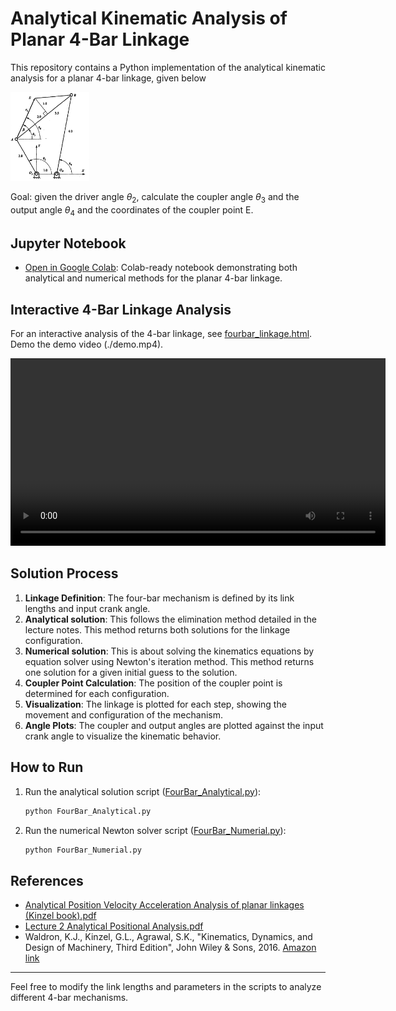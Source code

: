 # Analytical Kinematic Analysis of Planar 4-Bar Linkage

This repository contains a Python implementation of the analytical kinematic analysis for a planar 4-bar linkage, given below

<img src="./fourbar_kinzelbook.png" alt="Four-bar linkage diagram" width="25%" />

Goal: given the driver angle $\theta_2$, calculate the coupler angle $\theta_3$ and the output angle $\theta_4$ and the coordinates of the coupler point E.

## Jupyter Notebook
- [Open in Google Colab](https://colab.research.google.com/github/haijunsu-osu/kinematics_4bar/blob/main/FourBar_Kinematics_Colab.ipynb): Colab-ready notebook demonstrating both analytical and numerical methods for the planar 4-bar linkage.

## Interactive 4-Bar Linkage Analysis

For an interactive analysis of the 4-bar linkage, see [fourbar_linkage.html](https://haijunsu-osu.github.io/kinematics_4bar/fourbar_GUI.html). Demo the demo video (./demo.mp4).

<video src="demo.mp4" controls width="600">
  Your browser does not support the video tag.
</video>

## Solution Process

1. **Linkage Definition**: The four-bar mechanism is defined by its link lengths and input crank angle.
2. **Analytical solution**: This follows the elimination method detailed in the lecture notes. This method returns both solutions for the linkage configuration.
3. **Numerical solution**: This is about solving the kinematics equations by equation solver using Newton's iteration method. This method returns one solution for a given initial guess to the solution.
4. **Coupler Point Calculation**: The position of the coupler point is determined for each configuration.
5. **Visualization**: The linkage is plotted for each step, showing the movement and configuration of the mechanism.
6. **Angle Plots**: The coupler and output angles are plotted against the input crank angle to visualize the kinematic behavior.

## How to Run

1. Run the analytical solution script ([FourBar_Analytical.py](./FourBar_Analytical.py)):
   ```bash
   python FourBar_Analytical.py
   ```

2. Run the numerical Newton solver script ([FourBar_Numerial.py](./FourBar_Numerial.py)):
   ```bash
   python FourBar_Numerial.py
   ```


## References
- [Analytical Position Velocity Acceleration Analysis of planar linkages (Kinzel book).pdf](./Analytical%20Position%20Velocity%20Acceleration%20Analysis%20of%20planar%20linkages%20(Kinzel%20book).pdf)
- [Lecture 2 Analytical Positional Analysis.pdf](./Lecture%202%20Analytical%20Positional%20Analysis.pdf)
- Waldron, K.J., Kinzel, G.L., Agrawal, S.K., "Kinematics, Dynamics, and Design of Machinery, Third Edition", John Wiley & Sons, 2016. [Amazon link](https://www.amazon.com/Kinematics-Dynamics-Machinery-Kenneth-Waldron/dp/1118933281)

---

Feel free to modify the link lengths and parameters in the scripts to analyze different 4-bar mechanisms.
